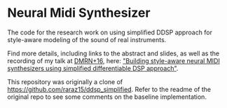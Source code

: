 # Neural Midi Synthesizer

The code for the research work on using simplified DDSP approach for style-aware modeling of the sound of real instruments.

Find more details, including links to the abstract and slides, as well as the recording of my talk at [DMRN+16](https://www.qmul.ac.uk/dmrn/dmrn16/), here: ["Building style-aware neural MIDI synthesizers using simplified differentiable DSP approach"](https://grechin.org/neural_synthesizers_with_simplified_ddsp.html).

This repository was originally a clone of https://github.com/raraz15/ddsp_simplified. Refer to the readme of the original repo to see some comments on the baseline implementation.

